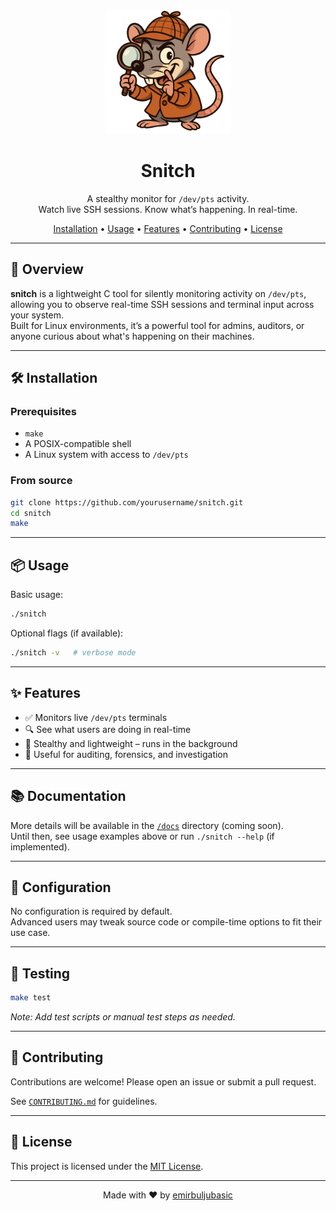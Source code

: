 <p align="center">
  <img src="logo.png" alt="Logo" width="200" />
</p>

<h1 align="center">Snitch</h1>

<p align="center">
  A stealthy monitor for <code>/dev/pts</code> activity.<br />
  Watch live SSH sessions. Know what’s happening. In real-time.
</p>

<p align="center">
  <a href="#installation">Installation</a> •
  <a href="#usage">Usage</a> •
  <a href="#features">Features</a> •
  <a href="#contributing">Contributing</a> •
  <a href="#license">License</a>
</p>

---

## 🚀 Overview

**snitch** is a lightweight C tool for silently monitoring activity on `/dev/pts`, allowing you to observe real-time SSH sessions and terminal input across your system.  
Built for Linux environments, it’s a powerful tool for admins, auditors, or anyone curious about what's happening on their machines.

---

## 🛠️ Installation

### Prerequisites

- `make`
- A POSIX-compatible shell
- A Linux system with access to `/dev/pts`

### From source

```bash
git clone https://github.com/yourusername/snitch.git
cd snitch
make
```

---

## 📦 Usage

Basic usage:

```bash
./snitch
```

Optional flags (if available):

```bash
./snitch -v   # verbose mode
```

---

## ✨ Features

- ✅ Monitors live `/dev/pts` terminals
- 🔍 See what users are doing in real-time
- 👻 Stealthy and lightweight – runs in the background
- 🔐 Useful for auditing, forensics, and investigation

---

## 📚 Documentation

More details will be available in the [`/docs`](./docs) directory (coming soon).  
Until then, see usage examples above or run `./snitch --help` (if implemented).

---

## 🧩 Configuration

No configuration is required by default.  
Advanced users may tweak source code or compile-time options to fit their use case.

---

## 🧪 Testing

```bash
make test
```

*Note: Add test scripts or manual test steps as needed.*

---

## 🤝 Contributing

Contributions are welcome! Please open an issue or submit a pull request.

See [`CONTRIBUTING.md`](./CONTRIBUTING.md) for guidelines.

---

## 📄 License

This project is licensed under the [MIT License](./LICENSE).

---

<p align="center">Made with ❤️ by <a href="https://github.com/emirbuljubasic">emirbuljubasic</a></p>
